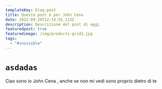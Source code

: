 ```yaml
---
templateKey: blog-post
title: Questo post è per John Cena
date: 2022-09-29T12:14:55.113Z
description: Descrizione del post di oggi
featuredpost: true
featuredimage: /img/products-grid2.jpg
tags:
  - "#invisible"
---
```

# `a﻿sdadas`

C﻿iao sono io John Cena , anche se non mi vedi sono proprio dietro di te